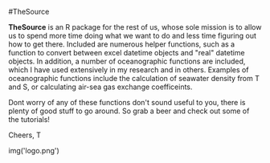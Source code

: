 #TheSource

__TheSource__ is an R package for the rest of us, whose sole mission is to allow us to spend more time doing what we want to do and less time figuring out how to get there. Included are numerous helper functions, such as a function to convert between excel datetime objects and "real" datetime objects. In addition, a number of oceanographic functions are included, which I have used extensively in my research and in others. Examples of oceanographic functions include the calculation of seawater density from T and S, or calculating air-sea gas exchange coefficeints.

Dont worry of any of these functions don't sound useful to you, there is plenty of good stuff to go around. So grab a beer and check out some of the tutorials!

Cheers,
T

img('logo.png')